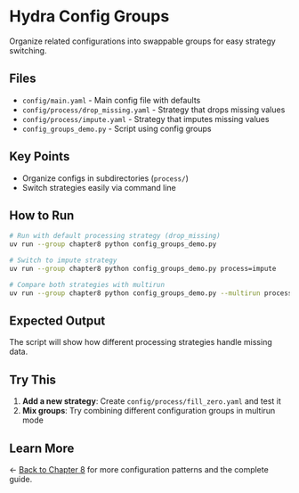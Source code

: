 # Hydra Config Groups

Organize related configurations into swappable groups for easy strategy switching.

## Files

- `config/main.yaml` - Main config file with defaults
- `config/process/drop_missing.yaml` - Strategy that drops missing values
- `config/process/impute.yaml` - Strategy that imputes missing values
- `config_groups_demo.py` - Script using config groups

## Key Points

- Organize configs in subdirectories (`process/`)
- Switch strategies easily via command line

## How to Run

```bash
# Run with default processing strategy (drop_missing)
uv run --group chapter8 python config_groups_demo.py

# Switch to impute strategy
uv run --group chapter8 python config_groups_demo.py process=impute

# Compare both strategies with multirun
uv run --group chapter8 python config_groups_demo.py --multirun process=drop_missing,impute
```

## Expected Output

The script will show how different processing strategies handle missing data.

## Try This

1. **Add a new strategy**: Create `config/process/fill_zero.yaml` and test it
2. **Mix groups**: Try combining different configuration groups in multirun mode

## Learn More

← [Back to Chapter 8](../README.md) for more configuration patterns and the complete guide.